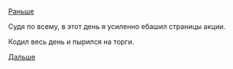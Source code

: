 [Раньше](2018.07.25.md)

Судя по всему, в этот день я усиленно ебашил страницы акции.

Кодил весь день и пырился на торги.

[Дальше](2018.07.27.md)